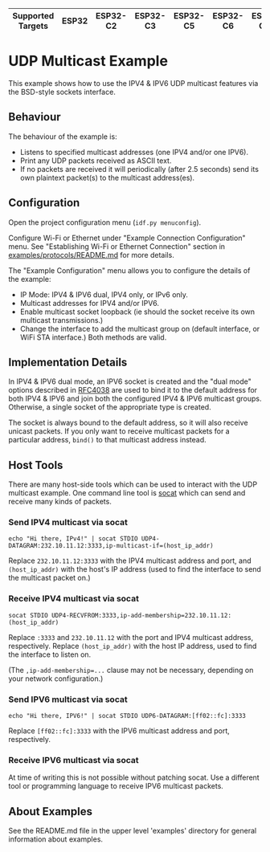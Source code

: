 | Supported Targets | ESP32 | ESP32-C2 | ESP32-C3 | ESP32-C5 | ESP32-C6 | ESP32-C61 | ESP32-H2 | ESP32-P4 | ESP32-S2 | ESP32-S3 |
| ----------------- | ----- | -------- | -------- | -------- | -------- | --------- | -------- | -------- | -------- | -------- |

# UDP Multicast Example

This example shows how to use the IPV4 & IPV6 UDP multicast features via the BSD-style sockets interface.

## Behaviour

The behaviour of the example is:

* Listens to specified multicast addresses (one IPV4 and/or one IPV6).
* Print any UDP packets received as ASCII text.
* If no packets are received it will periodically (after 2.5 seconds) send its own plaintext packet(s) to the multicast address(es).

## Configuration

Open the project configuration menu (`idf.py menuconfig`).

Configure Wi-Fi or Ethernet under "Example Connection Configuration" menu. See "Establishing Wi-Fi or Ethernet Connection" section in [examples/protocols/README.md](../../README.md) for more details.

The "Example Configuration" menu allows you to configure the details of the example:

* IP Mode: IPV4 & IPV6 dual, IPV4 only, or IPv6 only.
* Multicast addresses for IPV4 and/or IPV6.
* Enable multicast socket loopback (ie should the socket receive its own multicast transmissions.)
* Change the interface to add the multicast group on (default interface, or WiFi STA interface.) Both methods are valid.

## Implementation Details

In IPV4 & IPV6 dual mode, an IPV6 socket is created and the "dual mode" options described in [RFC4038](https://tools.ietf.org/html/rfc4038) are used to bind it to the default address for both IPV4 & IPV6 and join both the configured IPV4 & IPV6 multicast groups. Otherwise, a single socket of the appropriate type is created.

The socket is always bound to the default address, so it will also receive unicast packets. If you only want to receive multicast packets for a particular address, `bind()` to that  multicast address instead.

## Host Tools

There are many host-side tools which can be used to interact with the UDP multicast example. One command line tool is [socat](http://www.dest-unreach.org/socat/) which can send and receive many kinds of packets.

### Send IPV4 multicast via socat

```
echo "Hi there, IPv4!" | socat STDIO UDP4-DATAGRAM:232.10.11.12:3333,ip-multicast-if=(host_ip_addr)
```

Replace `232.10.11.12:3333` with the IPV4 multicast address and port, and `(host_ip_addr)` with the host's IP address (used to find the interface to send the multicast packet on.)

### Receive IPV4 multicast via socat

```
socat STDIO UDP4-RECVFROM:3333,ip-add-membership=232.10.11.12:(host_ip_addr)
```

Replace `:3333` and `232.10.11.12` with the port and IPV4 multicast address, respectively. Replace `(host_ip_addr)` with the host IP address, used to find the interface to listen on.

(The `,ip-add-membership=...` clause may not be necessary, depending on your network configuration.)

### Send IPV6 multicast via socat

```
echo "Hi there, IPV6!" | socat STDIO UDP6-DATAGRAM:[ff02::fc]:3333
```

Replace `[ff02::fc]:3333` with the IPV6 multicast address and port, respectively.

### Receive IPV6 multicast via socat

At time of writing this is not possible without patching socat. Use a different tool or programming language to receive IPV6 multicast packets.

## About Examples

See the README.md file in the upper level 'examples' directory for general information about examples.

